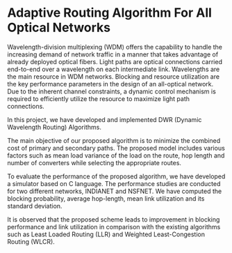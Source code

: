# Adaptive Routing Algorithm For All Optical Networks
Wavelength-division multiplexing (WDM) offers the capability to handle the increasing demand of network traffic in a manner that takes advantage of already deployed optical fibers. Light paths are optical connections carried end-to-end over a wavelength on each intermediate link. Wavelengths are the main resource in WDM networks. Blocking and resource utilization are the key performance parameters in the design of an all-optical network. Due to the inherent channel constraints, a dynamic control mechanism is required to efficiently utilize the resource to maximize light path connections.

In this project, we have developed and implemented DWR (Dynamic Wavelength Routing) Algorithms. 

The main objective of our proposed algorithm is to minimize the combined cost of primary and secondary paths. The proposed model includes various factors such as mean load variance of the load on the route, hop length and number of converters while selecting the appropriate routes. 

To evaluate the performance of the proposed algorithm, we have developed a simulator based on C language. The performance studies are conducted for two different networks, INDIANET and NSFNET. We have computed the blocking probability, average hop-length, mean link utilization and its standard deviation. 

It is observed that the proposed scheme leads to improvement in blocking performance and link utilization in comparison with the existing algorithms such as Least Loaded Routing (LLR) and Weighted Least-Congestion Routing (WLCR).
